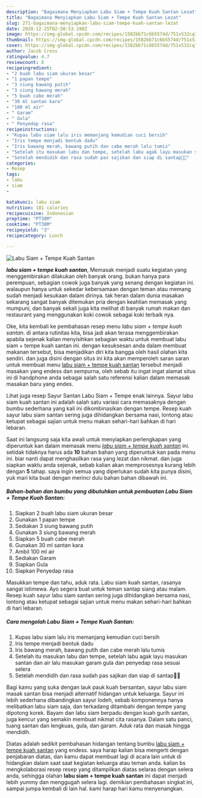 ```yaml
---
description: "Bagaimana Menyiapkan Labu Siam + Tempe Kuah Santan Lezat"
title: "Bagaimana Menyiapkan Labu Siam + Tempe Kuah Santan Lezat"
slug: 271-bagaimana-menyiapkan-labu-siam-tempe-kuah-santan-lezat
date: 2020-12-25T02:50:53.198Z
image: https://img-global.cpcdn.com/recipes/1582bb71c6b5574d/751x532cq70/labu-siam-tempe-kuah-santan-foto-resep-utama.jpg
thumbnail: https://img-global.cpcdn.com/recipes/1582bb71c6b5574d/751x532cq70/labu-siam-tempe-kuah-santan-foto-resep-utama.jpg
cover: https://img-global.cpcdn.com/recipes/1582bb71c6b5574d/751x532cq70/labu-siam-tempe-kuah-santan-foto-resep-utama.jpg
author: Jacob Cross
ratingvalue: 4.7
reviewcount: 8
recipeingredient:
- "2 buah labu siam ukuran besar"
- "1 papan tempe"
- "3 siung bawang putih"
- "3 siung bawang merah"
- "5 buah cabe merah"
- "30 ml santan kara"
- "100 ml air"
- " Garam"
- " Gula"
- " Penyedap rasa"
recipeinstructions:
- "Kupas labu siam lalu iris memanjang kemudian cuci bersih"
- "Iris tempe menjadi bentuk dadu"
- "Iris bawang merah, bawang putih dan cabe merah lalu tumis"
- "Setelah itu masukan labu dan tempe, setelah labu agak layu masukan santan dan air lalu masukan garam gula dan penyedap rasa sesuai selera"
- "Setelah mendidih dan rasa sudah pas sajikan dan siap di santap👌🏻"
categories:
- Resep
tags:
- labu
- siam
- 

katakunci: labu siam  
nutrition: 181 calories
recipecuisine: Indonesian
preptime: "PT38M"
cooktime: "PT38M"
recipeyield: "3"
recipecategory: Lunch

---
```



![Labu Siam + Tempe Kuah Santan](https://img-global.cpcdn.com/recipes/1582bb71c6b5574d/751x532cq70/labu-siam-tempe-kuah-santan-foto-resep-utama.jpg)

<b><i>labu siam + tempe kuah santan</i></b>, Memasak menjadi suatu kegiatan yang menggembirakan dilakukan oleh banyak orang. bukan hanya para perempuan, sebagian cowok juga banyak yang senang dengan kegiatan ini. walaupun hanya untuk sekedar kebersamaan dengan teman atau memang sudah menjadi kesukaan dalam dirinya. tak heran dalam dunia masakan sekarang sangat banyak ditemukan pria dengan keahlian memasak yang mumpuni, dan banyak sekali juga kita melihat di banyak rumah makan dan restaurant yang menggunakan koki cowok sebagai koki terbaik nya.

Oke, kita kembali ke pembahasan resep menu <i>labu siam + tempe kuah santan</i>. di antara rutinitas kita, bisa jadi akan terasa menggembirakan apabila sejenak kalian menyisihkan sebagian waktu untuk membuat labu siam + tempe kuah santan ini. dengan kesuksesan anda dalam membuat makanan tersebut, bisa menjadikan diri kita bangga oleh hasil olahan kita sendiri. dan juga disini dengan situs ini kita akan memperoleh saran saran untuk membuat menu <u>labu siam + tempe kuah santan</u> tersebut menjadi masakan yang endess dan sempurna, oleh sebab itu ingat ingat alamat situs ini di handphone anda sebagai salah satu referensi kalian dalam memasak masakan baru yang endes.

Lihat juga resep Sayur Santan Labu Siam + Tempe enak lainnya. Sayur labu siam kuah santan ini adalah salah satu variasi cara memasaknya dengan bumbu sederhana yang kali ini dikombinasikan dengan tempe. Resep kuah sayur labu siam santan sering juga dihidangkan bersama nasi, lontong atau ketupat sebagai sajian untuk menu makan sehari-hari bahkan di hari lebaran.


Saat ini langsung saja kita awali untuk menyiapkan perlengkapan yang diperuntuk kan dalam memasak menu <u><i>labu siam + tempe kuah santan</i></u> ini. setidak tidaknya harus ada <b>10</b> bahan bahan yang diperuntuk kan pada menu ini. biar nanti dapat menghasilkan rasa yang lezat dan nikmat. dan juga siapkan waktu anda sejenak, sebab kalian akan memprosesnya kurang lebih dengan <b>5</b> tahap. saya ingin semua yang diperlukan sudah kita punya disini, yuk mari kita buat dengan merinci dulu bahan bahan dibawah ini.

<!--inarticleads1-->

##### Bahan-bahan dan bumbu yang dibutuhkan untuk pembuatan Labu Siam + Tempe Kuah Santan:

1. Siapkan 2 buah labu siam ukuran besar
1. Gunakan 1 papan tempe
1. Sediakan 3 siung bawang putih
1. Gunakan 3 siung bawang merah
1. Siapkan 5 buah cabe merah
1. Gunakan 30 ml santan kara
1. Ambil 100 ml air
1. Sediakan  Garam
1. Siapkan  Gula
1. Siapkan  Penyedap rasa


Masukkan tempe dan tahu, aduk rata. Labu siam kuah santan, rasanya sangat istimewa. Ayo segera buat untuk teman santap siang atau malam. Resep kuah sayur labu siam santan sering juga dihidangkan bersama nasi, lontong atau ketupat sebagai sajian untuk menu makan sehari-hari bahkan di hari lebaran. 

<!--inarticleads2-->

##### Cara mengolah Labu Siam + Tempe Kuah Santan:

1. Kupas labu siam lalu iris memanjang kemudian cuci bersih
1. Iris tempe menjadi bentuk dadu
1. Iris bawang merah, bawang putih dan cabe merah lalu tumis
1. Setelah itu masukan labu dan tempe, setelah labu agak layu masukan santan dan air lalu masukan garam gula dan penyedap rasa sesuai selera
1. Setelah mendidih dan rasa sudah pas sajikan dan siap di santap👌🏻


Bagi kamu yang suka dengan lauk pauk kuah bersantan, sayur labu siam masak santan bisa menjadi alternatif hidangan untuk keluarga. Sayur ini lebih sederhana dibandingkan sayur lodeh, sebab komponennya hanya melibatkan labu siam saja, dan terkadang ditambahi dengan tempe yang dipotong korek. Bayam dan labu siam berpadu dengan kuah gurih santan, juga kencur yang semakin membuat nikmat cita rasanya. Dalam satu panci, tuang santan dan lengkuas, gula, dan garam. Aduk rata dan masak hingga mendidih. 

Diatas adalah sedikit pembahasan hidangan tentang bumbu <u>labu siam + tempe kuah santan</u> yang endess. saya harap kalian bisa mengerti dengan penjabaran diatas, dan kamu dapat membuat lagi di acara lain untuk di hidangkan dalam saat saat kegiatan keluarga atau teman anda. kalian bs mengkolaborasi resep resep yang ditampilkan diatas selaras dengan selera anda, sehingga olahan <b>labu siam + tempe kuah santan</b> ini dapat menjadi lebih yummy dan menggugah selera lagi. demikian pembahasan singkat ini, sampai jumpa kembali di lain hal. kami harap hari kamu menyenangkan.
